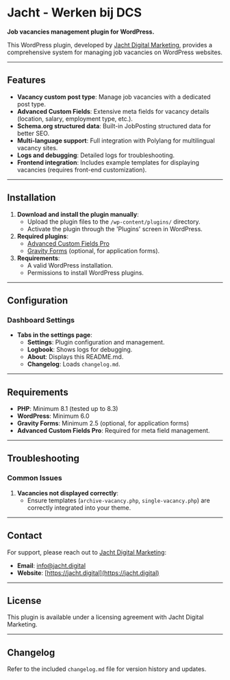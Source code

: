 # Jacht - Werken bij DCS

**Job vacancies management plugin for WordPress.**

This WordPress plugin, developed by [Jacht Digital Marketing](https://jacht.digital/), provides a comprehensive system for managing job vacancies on WordPress websites.

----------

## Features

- **Vacancy custom post type**: Manage job vacancies with a dedicated post type.
- **Advanced Custom Fields**: Extensive meta fields for vacancy details (location, salary, employment type, etc.).
- **Schema.org structured data**: Built-in JobPosting structured data for better SEO.
- **Multi-language support**: Full integration with Polylang for multilingual vacancy sites.
- **Logs and debugging**: Detailed logs for troubleshooting.
- **Frontend integration**: Includes example templates for displaying vacancies (requires front-end customization).

----------

## Installation

1. **Download and install the plugin manually**:
    - Upload the plugin files to the `/wp-content/plugins/` directory.
    - Activate the plugin through the 'Plugins' screen in WordPress.
2. **Required plugins**:
    - [Advanced Custom Fields Pro](https://www.advancedcustomfields.com/pro/)
    - [Gravity Forms](https://www.gravityforms.com/) (optional, for application forms).
3. **Requirements**:
    - A valid WordPress installation.
    - Permissions to install WordPress plugins.

----------

## Configuration

### Dashboard Settings
- **Tabs in the settings page**:
    - **Settings**: Plugin configuration and management.
    - **Logbook**: Shows logs for debugging.
    - **About**: Displays this README.md.
    - **Changelog**: Loads `changelog.md`.

---

## Requirements

- **PHP**: Minimum 8.1 (tested up to 8.3)
- **WordPress**: Minimum 6.0
- **Gravity Forms**: Minimum 2.5 (optional, for application forms)
- **Advanced Custom Fields Pro**: Required for meta field management.

---

## Troubleshooting

### Common Issues
1. **Vacancies not displayed correctly**:
    - Ensure templates (`archive-vacancy.php`, `single-vacancy.php`) are correctly integrated into your theme.

---

## Contact

For support, please reach out to [Jacht Digital Marketing](https://jacht.digital):
- **Email**: [info@jacht.digital](mailto:info@jacht.digital)
- **Website**: [https://jacht.digital](https://jacht.digital)

---

## License

This plugin is available under a licensing agreement with Jacht Digital Marketing.

---

## Changelog

Refer to the included `changelog.md` file for version history and updates.
